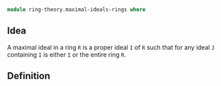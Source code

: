 # 

```agda
module ring-theory.maximal-ideals-rings where
```

## Idea

A maximal ideal in a ring `R` is a proper ideal `I` of `R` such that for any ideal `J` containing `I` is either `I` or the entire ring `R`.

## Definition

